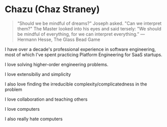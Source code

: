 # Chazu (Chaz Straney)

> “Should we be mindful of dreams?" Joseph asked. "Can we interpret them?"
> The Master looked into his eyes and said tersely: "We should be mindful of everything, for we can interpret everything.”
― Hermann Hesse, The Glass Bead Game

I have over a decade's professional experience in software engineering, most of which I've spent practicing Platform Engineering for SaaS startups.

I love solving higher-order engineering problems.

I love extensibiliy and simplicity

I also love finding the irreducible complexity/complicatedness in the problem

I love collaboration and teaching others

I love computers

I also really hate computers

